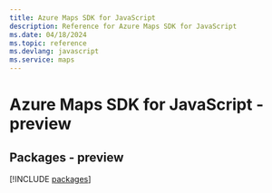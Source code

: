 ```yaml
---
title: Azure Maps SDK for JavaScript
description: Reference for Azure Maps SDK for JavaScript
ms.date: 04/18/2024
ms.topic: reference
ms.devlang: javascript
ms.service: maps
---
```

# Azure Maps SDK for JavaScript - preview
## Packages - preview
[!INCLUDE [packages](maps-index.md)]